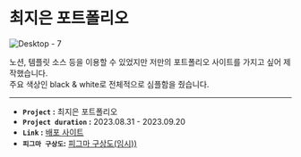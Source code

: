 # 최지은 포트폴리오

![Desktop - 7](https://github.com/jieun419/jieun_portfolio/assets/109754988/0d619991-4690-4994-9c8e-95c120205720)

노션, 템플릿 소스 등을 이용할 수 있었지만 저만의 포트폴리오 사이트를 가지고 싶어 제작했습니다.<br>
주요 색상인 black & white로 전체적으로 심플함을 줬습니다.

---

- **`Project` :** 최지은 포트폴리오
- **`Project duration` :** 2023.08.31 - 2023.09.20
- **`Link` :** [배포 사이트](jieun-portfolio.vercel.app/)
- **`피그마 구상도`:** [피그마 구상도(임시))](https://www.figma.com/proto/yYqRCEUVsz7MqOj5LmHEkH/%ED%8F%AC%ED%8A%B8%ED%8F%B4%EB%A6%AC%EC%98%A4?type=design&node-id=137-1569&t=wrYIENswdY00Shik-1&scaling=min-zoom&page-id=0%3A1&starting-point-node-id=126%3A386&show-proto-sidebar=1&mode=design)